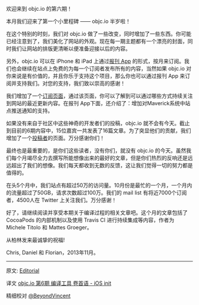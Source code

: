 欢迎来到 objc.io 的第六期！

本月我们迎来了第一个小里程碑 —— objc.io 半岁啦！

在这个特别的时刻，我们对 objc.io 做了一些改变，同时增加了一些东西。你可能已经注意到了，我们美化了网站的外观。现在每一期主题都有一个漂亮的封面，同时我们让网站的排版更清晰以便准备迎接以后的内容。

另外，objc.io 可以在 iPhone 和 iPad 上通过[报刊 App](https://itunes.apple.com/de/app/objc.io/id683718429) 的形式，按月来订阅。我们也会继续在站点上免费的为每一个订阅者发布所有的内容，当然如果 objc.io 对你来说是有价值的，并且你乐于支持这个项目，那么你也可以通过报刊 App 来订阅并支持我们。对您的支持，我们致以崇高的感谢！

我们增加了一个[订阅页面](http://www.objc.io/subscribe.html)，通过该页面，你可以了解到可以通过哪些方式持续关注到网站的最近更新内容。在报刊 App下面，还介绍了：增加对Maverick系统中站点推送通知的支持。

如果没有来自于社区中这些神奇的开发者们的投稿，objc.io 就不会有今天。截止到目前的6期内容中，15位嘉宾一共发表了16篇文章。为了突显他们的贡献，我们增加了一个[投稿者](http://www.objc.io/contributors.html)的页面。万分感谢你们！

最终也是最重要的，是你们这些读者，没有你们，就没有 objc.io 的今天。虽然我们每个月竭尽全力去撰写所能想像出来的最好的文章，但是你们热烈的反响还是远远超出了我们的想像。我们每天都收到无数的反馈，这让我们觉得一切的努力都是值得的。

在头5个月中，我们站点有超过50万的访问量。10月份是最忙的一个月，一个月内的流量超过了50GB，请求次数超过100万。我们的 mail list 有将近7000个订阅者，4500人在 Twitter 上关注我们。万分感谢！

好了，请继续阅读并享受本期关于编译过程的相关文章吧。这个月的文章包括了 CocoaPods 的内部机制以及使用 Travis CI 进行持续集成等内容，作者为 Michele Titolo 和 Mattes Groeger。

从柏林发来最诚挚的祝福!

Chris, Daniel 和 Florian，2013年11月。

---

 

原文: [Editorial](http://www.objc.io/issue-6/editorial.html)

译文 [objc.io 第6期 编译工具 卷首语 - iOS init](http://iosinit.com/?p=943)

精细校对 [@BeyondVincent](http://beyondvincent.com/)
